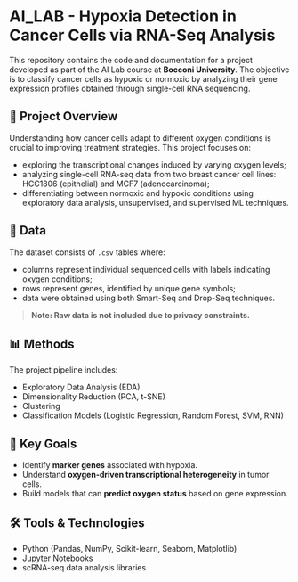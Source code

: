 # AI_LAB - Hypoxia Detection in Cancer Cells via RNA-Seq Analysis

This repository contains the code and documentation for a project developed as part of the AI Lab course at **Bocconi University**. The objective is to classify cancer cells as hypoxic or normoxic by analyzing their gene expression profiles obtained through single-cell RNA sequencing.

## 🧬 Project Overview

Understanding how cancer cells adapt to different oxygen conditions is crucial to improving treatment strategies. This project focuses on:

- exploring the transcriptional changes induced by varying oxygen levels;
- analyzing single-cell RNA-seq data from two breast cancer cell lines: HCC1806 (epithelial) and MCF7 (adenocarcinoma);
- differentiating between normoxic and hypoxic conditions using exploratory data analysis, unsupervised, and supervised ML techniques.

## 📁 Data

The dataset consists of `.csv` tables where:
- columns represent individual sequenced cells with labels indicating oxygen conditions;
- rows represent genes, identified by unique gene symbols;
- data were obtained using both Smart-Seq and Drop-Seq techniques.

> **Note: Raw data is not included due to privacy constraints.**

## 📊 Methods

The project pipeline includes:
- Exploratory Data Analysis (EDA)
- Dimensionality Reduction (PCA, t-SNE)
- Clustering
- Classification Models (Logistic Regression, Random Forest, SVM, RNN)

## 🧠 Key Goals

- Identify **marker genes** associated with hypoxia.
- Understand **oxygen-driven transcriptional heterogeneity** in tumor cells.
- Build models that can **predict oxygen status** based on gene expression.

## 🛠 Tools & Technologies

- Python (Pandas, NumPy, Scikit-learn, Seaborn, Matplotlib)
- Jupyter Notebooks
- scRNA-seq data analysis libraries
